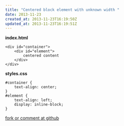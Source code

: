 ```yaml
---
title: "Centered block element with unknown width "
date: 2013-11-23
created_at: 2013-11-23T16:19:50Z
updated_at: 2013-11-23T16:19:51Z
---
```


<strong>index.html</strong>

    <div id="container">
        <div id="element">
            centered content
        </div>
    </div>

<strong>styles.css</strong>

    #container {
        text-align: center;
    }
    #element {
        text-align: left;
        display: inline-block;
    }

[fork or comment at github](https://gist.github.com/7616588)
